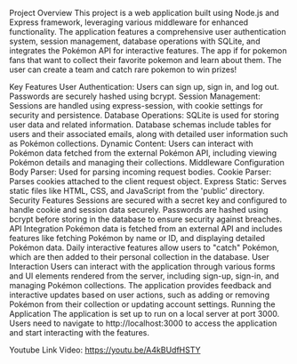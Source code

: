 
Project Overview
This project is a web application built using Node.js and Express framework, leveraging various middleware for enhanced functionality. The application features a comprehensive user authentication system, session management, database operations with SQLite, and integrates the Pokémon API for interactive features. The app if for pokemon fans that want to collect their favorite pokemon and learn about them. The user can create a team and catch rare pokemon to win prizes!

Key Features
User Authentication: Users can sign up, sign in, and log out. Passwords are securely hashed using bcrypt.
Session Management: Sessions are handled using express-session, with cookie settings for security and persistence.
Database Operations: SQLite is used for storing user data and related information. Database schemas include tables for users and their associated emails, along with detailed user information such as Pokémon collections.
Dynamic Content: Users can interact with Pokémon data fetched from the external Pokémon API, including viewing Pokémon details and managing their collections.
Middleware Configuration
Body Parser: Used for parsing incoming request bodies.
Cookie Parser: Parses cookies attached to the client request object.
Express Static: Serves static files like HTML, CSS, and JavaScript from the 'public' directory.
Security Features
Sessions are secured with a secret key and configured to handle cookie and session data securely.
Passwords are hashed using bcrypt before storing in the database to ensure security against breaches.
API Integration
Pokémon data is fetched from an external API and includes features like fetching Pokémon by name or ID, and displaying detailed Pokémon data.
Daily interactive features allow users to "catch" Pokémon, which are then added to their personal collection in the database.
User Interaction
Users can interact with the application through various forms and UI elements rendered from the server, including sign-up, sign-in, and managing Pokémon collections.
The application provides feedback and interactive updates based on user actions, such as adding or removing Pokémon from their collection or updating account settings.
Running the Application
The application is set up to run on a local server at port 3000.
Users need to navigate to http://localhost:3000 to access the application and start interacting with the features.

Youtube Link Video: https://youtu.be/A4kBUdfHSTY
